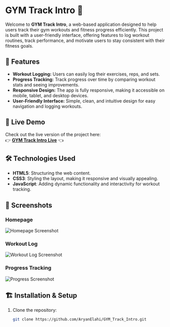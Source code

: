 # GYM Track Intro 💪

Welcome to **GYM Track Intro**, a web-based application designed to help users track their gym workouts and fitness progress efficiently. This project is built with a user-friendly interface, offering features to log workout routines, track performance, and motivate users to stay consistent with their fitness goals.

## 🌟 Features

- **Workout Logging:** Users can easily log their exercises, reps, and sets.
- **Progress Tracking:** Track progress over time by comparing workout stats and seeing improvements.
- **Responsive Design:** The app is fully responsive, making it accessible on mobile, tablet, and desktop devices.
- **User-Friendly Interface:** Simple, clean, and intuitive design for easy navigation and logging workouts.

## 🚀 Live Demo

Check out the live version of the project here:  
👉 **[GYM Track Intro Live](https://aryanelahi.github.io/GYM_Track_Intro/)** 👈

## 🛠️ Technologies Used

- **HTML5**: Structuring the web content.
- **CSS3**: Styling the layout, making it responsive and visually appealing.
- **JavaScript**: Adding dynamic functionality and interactivity for workout tracking.

## 📸 Screenshots

### Homepage
![Homepage Screenshot](https://your-image-link.com)

### Workout Log
![Workout Log Screenshot](https://your-image-link.com)

### Progress Tracking
![Progress Screenshot](https://your-image-link.com)

## 🏗️ Installation & Setup

1. Clone the repository:
   ```bash
   git clone https://github.com/AryanElahi/GYM_Track_Intro.git
